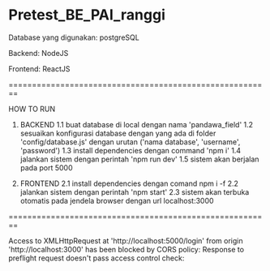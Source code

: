 # Pretest_BE_PAI_ranggi

Database yang digunakan: postgreSQL

Backend: NodeJS

Frontend: ReactJS

========================================================

HOW TO RUN

1. BACKEND
   1.1 buat database di local dengan nama 'pandawa_field'
   1.2 sesuaikan konfigurasi database dengan yang ada di folder 'config/database.js' dengan urutan ('nama database', 'username', 'password')
   1.3 install dependencies dengan command 'npm i'
   1.4 jalankan sistem dengan perintah 'npm run dev'
   1.5 sistem akan berjalan pada port 5000
 
 2. FRONTEND
  2.1 install dependencies dengan comand npm i -f
  2.2 jalankan sistem dengan perintah 'npm start'
  2.3 sistem akan terbuka otomatis pada jendela browser dengan url localhost:3000
  
========================================================

  Access to XMLHttpRequest at 'http://localhost:5000/login' from origin 'http://localhost:3000' has been blocked by CORS policy: Response to preflight request doesn't pass access control check:

